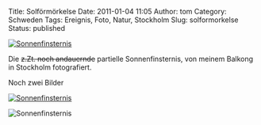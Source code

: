 Title: Solförmörkelse
Date: 2011-01-04 11:05
Author: tom
Category: Schweden
Tags: Ereignis, Foto, Natur, Stockholm
Slug: solformorkelse
Status: published

[![Sonnenfinsternis](http://www.fiket.de/pic/partsolform_s.jpg "Sonnenfinsternis")](http://www.fiket.de/pic/partsolform_l.jpg)

Die ~~z.Zt. noch andauernde~~ partielle Sonnenfinsternis, von meinem
Balkong in Stockholm fotografiert.

Noch zwei Bilder <!--more nach dem Klick &raquo; -->

[![Sonnenfinsternis](http://www.fiket.de/pic/parsol2_s.jpg "Sonnenfinsternis")](http://www.fiket.de/pic/parsol2_l.jpg)

![Sonnenfinsternis](http://www.fiket.de/pic/parsol3_s.jpg "Sonnenfinsternis")

